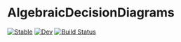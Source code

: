 # AlgebraicDecisionDiagrams

[![Stable](https://img.shields.io/badge/docs-stable-blue.svg)](https://denismaua.github.io/AlgebraicDecisionDiagrams.jl/stable)
[![Dev](https://img.shields.io/badge/docs-dev-blue.svg)](https://denismaua.github.io/AlgebraicDecisionDiagrams.jl/dev)
[![Build Status](https://github.com/denismaua/AlgebraicDecisionDiagrams.jl/workflows/CI/badge.svg)](https://github.com/denismaua/AlgebraicDecisionDiagrams.jl/actions)
